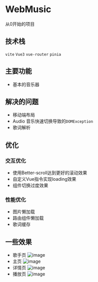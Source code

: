 # WebMusic
从0开始的项目
## 技术栈
`vite` `Vue3` `vue-router` `pinia`
## 主要功能
- 基本的音乐器

## 解决的问题
- 移动端布局
- Audio 音乐快速切换导致的`DOMException`
- 歌词解析

## 优化
###  交互优化 
- 使用Better-scroll达到更好的滚动效果
- 自定义Vue指令实现loading效果
- 组件切换过度效果

### 性能优化
- 图片懒加载
- 路由组件懒加载
- 歌词缓存

## 一些效果
- 歌手页
![image](https://user-images.githubusercontent.com/28285708/180949750-a7b979a8-d062-49f9-b9b6-17044b82db41.png)
- 主页
![image](https://user-images.githubusercontent.com/28285708/180949808-3390c8cd-b47c-4f6b-8f87-8e121609fc22.png)
- 详情页
![image](https://user-images.githubusercontent.com/28285708/180949946-317ce293-6890-41e2-a1e5-866d6c1da23c.png)
- 播放页
![image](https://user-images.githubusercontent.com/28285708/180950016-d21ed63b-f795-450a-9f81-1505327f9763.png)


